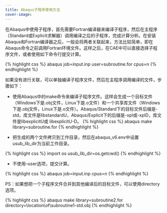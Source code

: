 ```yaml
---
title: Abaqus子程序使用方法
cover-image:
---
```


在Abaqus中使用子程序，首先需要Fortran编译器来编译子程序，然后在主程序（Standard或Explicit求解器）调用编译之后的子程序，完成计算分析。在安装Abaqus和Fortran编译器之后，一般会将两者关联起来，方法比较简单，即在Abaqus命令之前调用Fortran环境文件。这样之后，在CAE中可以直接选择子程序文件，或者使用如下命令行提交计算。

{% highlight css %}
abaqus job=input.inp user=subroutine.for cpus=n
{% endhighlight %}

如果没有进行关联，可以单独编译子程序文件，然后在主程序调用编译的文件，步骤如下：

* 使用Abaqus中的make命令来编译子程序文件。这样会生成一个目标文件（Windows下是.obj文件，Linux下是.o文件）和一个共享库文件（Windows下是.obj文件，Linux下是.o文件）。Abaqus/Standard下的目标文件后缀是-std，库文件是libstandardU，Abaqus/Explicit下的后缀是-xpl或-xplD，库文件是libexplicitU或 libexplicitU-D。
{% highlight css %}
abaqus make library=subroutine.for
{% endhighlight %}

* 把生成的两个文件拷贝到工作目录，然后在abaqus_v6.env中设置usub_lib_dir为当前工作目录。

{% highlight css %}
import os
usub_lib_dir=os.getcwd()
{% endhighlight %}

* 不使用–user选项，提交计算。

{% highlight css %}
abaqus job=input.inp cpus=n
{% endhighlight %}

PS：如果想把一个子程序文件合并到其他编译后的目标文件，可以使用directory选项。

{% highlight css %}
abaqus make library=subroutine2.for directory=\location\of\subroutine1-std.obj
{% endhighlight %}